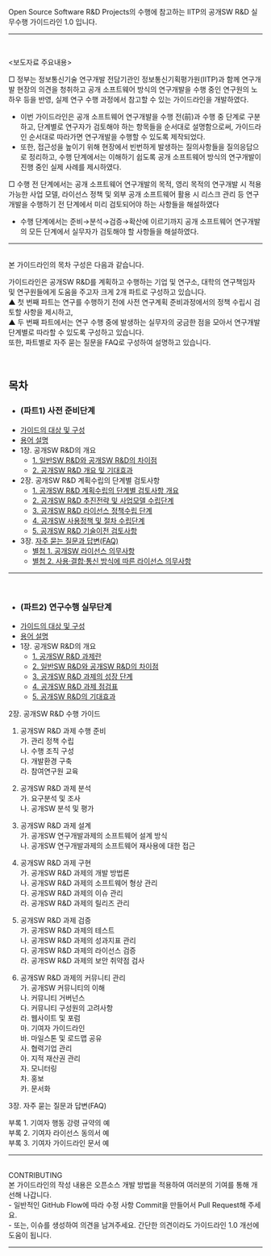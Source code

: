Open Source Software R&D Projects의 수행에 참고하는 IITP의 공개SW R&D 실무수행 가이드라인 1.0 입니다. 
<hr>
<br>


<보도자료 주요내용>

□ 정부는 정보통신기술 연구개발 전담기관인 정보통신기획평가원(IITP)과 함께 연구개발 현장의 의견을 청취하고 공개 소프트웨어 방식의 연구개발을 수행 중인 연구원의 노하우 등을 반영, 실제 연구 수행 과정에서 참고할 수 있는 가이드라인을 개발하였다.

- 이번 가이드라인은 공개 소프트웨어 연구개발을 수행 전(前)과 수행 중 단계로 구분하고, 단계별로 연구자가 검토해야 하는 항목들을 순서대로 설명함으로써, 가이드라인 순서대로 따라가면 연구개발을 수행할 수 있도록 제작되었다.
 - 또한, 접근성을 높이기 위해 현장에서 빈번하게 발생하는 질의사항들을 질의응답으로 정리하고, 수행 단계에서는 이해하기 쉽도록 공개 소프트웨어 방식의 연구개발이 진행 중인 실제 사례를 제시하였다.

□ 수행 전 단계에서는 공개 소프트웨어 연구개발의 목적, 영리 목적의 연구개발 시 적용 가능한 사업 모델, 라이선스 정책 및 외부 공개 소프트웨어 활용 시 리스크 관리 등 연구개발을 수행하기 전 단계에서 미리 검토되어야 하는 사항들을 해설하였다
 - 수행 단계에서는 준비→분석→검증→확산에 이르기까지 공개 소프트웨어 연구개발의 모든 단계에서 실무자가 검토해야 할 사항들을 해설하였다.
 
<hr>
<br>
본 가이드라인의 목차 구성은 다음과 같습니다.<br>

가이드라인은 공개SW R&D를 계획하고 수행하는 기업 및 연구소, 대학의 연구책임자 및 연구원들에게 도움을 주고자 크게 2개 파트로 구성하고 있습니다. <br>
▲ 첫 번째 파트는 연구를 수행하기 전에 사전 연구계획 준비과정에서의 정책 수립시 검토할 사항을 제시하고, <br>
▲ 두 번째 파트에서는 연구 수행 중에 발생하는 실무자의 궁금한 점을 모아서 연구개발 단계별로 따라할 수 있도록 구성하고 있습니다. <br>
또한, 파트별로 자주 묻는 질문을 FAQ로 구성하여 설명하고 있습니다.<br>

<br>  

## 목차
+ ### (파트1) 사전 준비단계
+ [가이드의 대상 및 구성](https://github.com/iitp-rnd/oss-guideline/blob/main/target-configuration.md)
+ [용어 설명](https://github.com/iitp-rnd/oss-guideline/blob/main/terms-definition.md)
+ 1장. 공개SW R&D의 개요<br>
  - [1. 일반SW R&D와 공개SW R&D의 차이점](https://github.com/iitp-rnd/oss-guideline/blob/main/part1_1/01.md)
  - [2. 공개SW R&D 개요 및 기대효과](https://github.com/iitp-rnd/oss-guideline/blob/main/part1_1/02.md)
+ 2장. 공개SW R&D 계획수립의 단계별 검토사항
  - [1. 공개SW R&D 계획수립의 단계별 검토사항 개요](https://github.com/iitp-rnd/oss-guideline/blob/main/part1_2/01.md)
  - [2. 공개SW R&D 추진전략 및 사업모델 수립단계](https://github.com/iitp-rnd/oss-guideline/blob/main/part1_2/02.md)
  - [3. 공개SW R&D 라이선스 정책수립 단계](https://github.com/iitp-rnd/oss-guideline/blob/main/part1_2/03.md)
  - [4. 공개SW 사용정책 및 절차 수립단계](https://github.com/iitp-rnd/oss-guideline/blob/main/part1_2/04.md)
  - [5. 공개SW R&D 기술이전 검토사항](https://github.com/iitp-rnd/oss-guideline/blob/main/part1_2/05.md)
+ 3장. [자주 묻는 질문과 답변(FAQ)](https://github.com/iitp-rnd/oss-guideline/blob/main/part1_3/faq.md)	<br>
  - [별첨 1. 공개SW 라이선스 의무사항](https://github.com/iitp-rnd/oss-guideline/blob/main/part1_3/annex1.md)	<br>
  - [별첨 2. 사용·결합·통신 방식에 따른 라이선스 의무사항](https://github.com/iitp-rnd/oss-guideline/blob/main/part1_3/annex2.md)<br>

<hr>
<br>

+ ### (파트2) 연구수행 실무단계<br>
+ [가이드의 대상 및 구성](https://github.com/iitp-rnd/oss-guideline/blob/main/target-configuration2.md)
+ [용어 설명](https://github.com/iitp-rnd/oss-guideline/blob/main/terms-definition2.md)
+ 1장. 공개SW R&D의 개요
  - [1. 공개SW R&D 과제란](https://github.com/iitp-rnd/oss-guideline/blob/main/part2_1/01.md)
  - [2. 일반SW R&D와 공개SW R&D의 차이점](https://github.com/iitp-rnd/oss-guideline/blob/main/part2_1/02.md)
  - [3. 공개SW R&D 과제의 성장 단계](https://github.com/iitp-rnd/oss-guideline/blob/main/part2_1/03.md)
  - [4. 공개SW R&D 과제 점검표](https://github.com/iitp-rnd/oss-guideline/blob/main/part2_1/04.md)
  - [5. 공개SW R&D의 기대효과](https://github.com/iitp-rnd/oss-guideline/blob/main/part2_1/05.md)

2장. 공개SW R&D 수행 가이드
  1. 공개SW R&D 과제 수행 준비 <br>
    가. 관리 정책 수립	<br>
    나. 수행 조직 구성	<br>
    다. 개발환경 구축	<br>
    라. 참여연구원 교육	<br>

  2. 공개SW R&D 과제 분석	<br>
    가. 요구분석 및 조사	<br>
    나. 공개SW 분석 및 평가	<br>

  3. 공개SW R&D 과제 설계	<br>
    가. 공개SW 연구개발과제의 소프트웨어 설계 방식	<br>
    나. 공개SW 연구개발과제의 소프트웨어 재사용에 대한 접근	<br>

  4. 공개SW R&D 과제 구현	<br>
    가. 공개SW R&D 과제의 개발 방법론	<br>
    나. 공개SW R&D 과제의 소프트웨어 형상 관리	<br>
    다. 공개SW R&D 과제의 이슈 관리	<br>
    라. 공개SW R&D 과제의 릴리즈 관리	<br>

  5. 공개SW R&D 과제 검증	<br>
    가. 공개SW R&D 과제의 테스트	<br>
    나. 공개SW R&D 과제의 성과지표 관리	<br>
    다. 공개SW R&D 과제의 라이선스 검증	<br>
    라. 공개SW R&D 과제의 보안 취약점 검사	<br>

  6. 공개SW R&D 과제의 커뮤니티 관리	<br>
    가. 공개SW 커뮤니티의 이해	<br>
    나. 커뮤니티 거버넌스	<br>
    다. 커뮤니티 구성원의 고려사항	<br>
    라. 웹사이트 및 포럼	<br>
    마. 기여자 가이드라인	<br>
    바. 마일스톤 및 로드맵 공유	<br>
    사. 협력기업 관리	<br>
    아. 지적 재산권 관리	<br>
    자. 모니터링	<br>
    차. 홍보	<br>
    카. 문서화<br>

3장. 자주 묻는 질문과 답변(FAQ)	<br>

부록 1. 기여자 행동 강령 규약의 예	<br>
부록 2. 기여자 라이선스 동의서 예	<br>
부록 3. 기여자 가이드라인 문서 예	<br>
<hr>
<br>
CONTRIBUTING<br>
본 가이드라인의 작성 내용은 오픈소스 개발 방법을 적용하여 여러분의 기여를 통해 개선해 나갑니다.<br>
- 일반적인 GitHub Flow에 따라 수정 사항 Commit을 만들어서 Pull Request해 주세요.<br>
- 또는, 이슈를 생성하여 의견을 남겨주세요. 간단한 의견이라도 가이드라인 1.0 개선에 도움이 됩니다.<br>

<hr>
<br>
